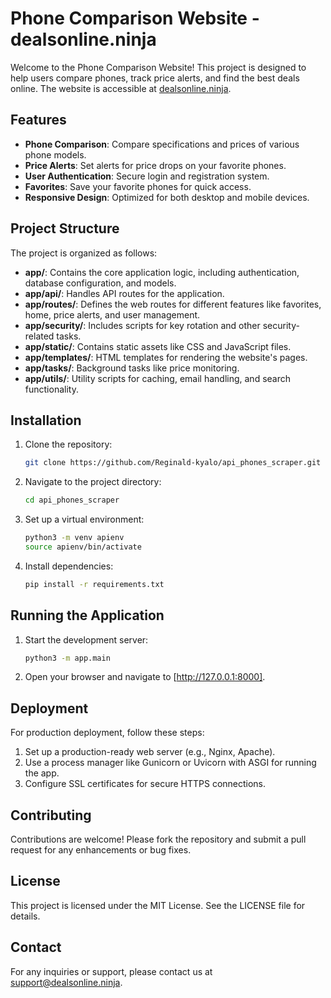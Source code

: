 # Phone Comparison Website - dealsonline.ninja

Welcome to the Phone Comparison Website! This project is designed to help users compare phones, track price alerts, and find the best deals online. The website is accessible at [dealsonline.ninja](https://dealsonline.ninja).

## Features

- **Phone Comparison**: Compare specifications and prices of various phone models.
- **Price Alerts**: Set alerts for price drops on your favorite phones.
- **User Authentication**: Secure login and registration system.
- **Favorites**: Save your favorite phones for quick access.
- **Responsive Design**: Optimized for both desktop and mobile devices.

## Project Structure

The project is organized as follows:

- **app/**: Contains the core application logic, including authentication, database configuration, and models.
- **app/api/**: Handles API routes for the application.
- **app/routes/**: Defines the web routes for different features like favorites, home, price alerts, and user management.
- **app/security/**: Includes scripts for key rotation and other security-related tasks.
- **app/static/**: Contains static assets like CSS and JavaScript files.
- **app/templates/**: HTML templates for rendering the website's pages.
- **app/tasks/**: Background tasks like price monitoring.
- **app/utils/**: Utility scripts for caching, email handling, and search functionality.

## Installation

1. Clone the repository:
   ```bash
   git clone https://github.com/Reginald-kyalo/api_phones_scraper.git
   ```

2. Navigate to the project directory:
   ```bash
   cd api_phones_scraper
   ```

3. Set up a virtual environment:
   ```bash
   python3 -m venv apienv
   source apienv/bin/activate
   ```

4. Install dependencies:
   ```bash
   pip install -r requirements.txt
   ```

## Running the Application

1. Start the development server:
   ```bash
   python3 -m app.main
   ```

2. Open your browser and navigate to [http://127.0.0.1:8000].

## Deployment

For production deployment, follow these steps:

1. Set up a production-ready web server (e.g., Nginx, Apache).
2. Use a process manager like Gunicorn or Uvicorn with ASGI for running the app.
3. Configure SSL certificates for secure HTTPS connections.

## Contributing

Contributions are welcome! Please fork the repository and submit a pull request for any enhancements or bug fixes.

## License

This project is licensed under the MIT License. See the LICENSE file for details.

## Contact

For any inquiries or support, please contact us at support@dealsonline.ninja.
